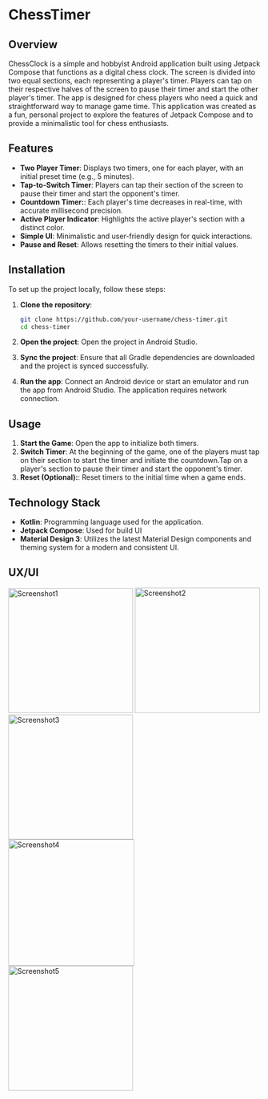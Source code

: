 # ChessTimer

## Overview

ChessClock is a simple and hobbyist Android application built using Jetpack Compose that functions as a digital chess clock. The screen is divided into two equal sections, each representing a player's timer. Players can tap on their respective halves of the screen to pause their timer and start the other player's timer. The app is designed for chess players who need a quick and straightforward way to manage game time.
This application was created as a fun, personal project to explore the features of Jetpack Compose and to provide a minimalistic tool for chess enthusiasts.

## Features

- **Two Player Timer**: Displays two timers, one for each player, with an initial preset time (e.g., 5 minutes).
- **Tap-to-Switch Timer**: Players can tap their section of the screen to pause their timer and start the opponent's timer.
- **Countdown Timer:**: Each player's time decreases in real-time, with accurate millisecond precision.
- **Active Player Indicator**: Highlights the active player's section with a distinct color.
- **Simple UI**: Minimalistic and user-friendly design for quick interactions.
- **Pause and Reset**: Allows resetting the timers to their initial values.
## Installation

To set up the project locally, follow these steps:

1. **Clone the repository**:
    ```bash
    git clone https://github.com/your-username/chess-timer.git
    cd chess-timer
    ```

2. **Open the project**: Open the project in Android Studio.

3. **Sync the project**: Ensure that all Gradle dependencies are downloaded and the project is synced successfully.

4. **Run the app**: Connect an Android device or start an emulator and run the app from Android Studio. The application requires network connection.

## Usage

1. **Start the Game**: Open the app to initialize both timers.
2. **Switch Timer**: At the beginning of the game, one of the players must tap on their section to start the timer and initiate the countdown.Tap on a player's section to pause their timer and start the opponent's timer. 
3. **Reset (Optional):**: Reset timers to the initial time when a game ends.

## Technology Stack

- **Kotlin**: Programming language used for the application.
- **Jetpack Compose**: Used for build UI
- **Material Design 3**: Utilizes the latest Material Design components and theming system for a modern and consistent UI.

## UX/UI

<img width="249" alt="Screenshot1" src="https://github.com/user-attachments/assets/05c58c50-abea-41a1-aff6-b794964ff1bd">
<img width="250" alt="Screenshot2" src="https://github.com/user-attachments/assets/318d5f90-9c35-49b9-ae65-0e8030865042">
<img width="249" alt="Screenshot3" src="https://github.com/user-attachments/assets/354cbc61-ba13-46ef-9fec-67a77821c572">
<img width="252" alt="Screenshot4" src="https://github.com/user-attachments/assets/587193cc-8d71-47bd-92dc-337ffc867348">
<img width="249" alt="Screenshot5" src="https://github.com/user-attachments/assets/5a8631a8-f012-47c1-895a-3a97cfb1033a">
